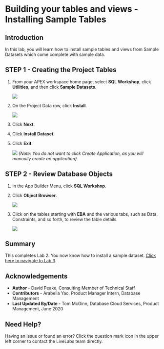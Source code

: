 # Building your tables and views - Installing Sample Tables

## Introduction

In this lab, you will learn how to install sample tables and views from Sample Datasets which come complete with sample data.

## **STEP 1** - Creating the Project Tables

1.  From your APEX workspace home page, select **SQL Workshop**, click **Utilities**, and then click **Sample Datasets**.  

    ![](images/go-sample-ds.png " ")

2. On the Project Data row, click **Install**.

    ![](images/install-projects.png " ")

3. Click **Next**.
4. Click **Install Dataset**.
5. Click **Exit**.

    ![](images/install_finish.png " ")
    *{Note: You do not want to click _Create Application_, as you will manually create an application}*

## **STEP 2** - Review Database Objects

1. In the App Builder Menu, click **SQL Workshop**.
2. Click **Object Browser**.  

    ![](images/go-object-browser.png " ")

3. Click on the tables starting with **EBA** and the various tabs, such as Data, Constraints, and so forth, to review the table details.  

    ![](images/review-tables.png " ")

## **Summary**

This completes Lab 2. You now know how to install a sample dataset. [Click here to navigate to Lab 3](?lab=lab-3-creating-application)

## **Acknowledgements**

 - **Author** -  David Peake, Consulting Member of Technical Staff
 - **Contributors** - Arabella Yao, Product Manager Intern, Database Management
 - **Last Updated By/Date** - Tom McGinn, Database Cloud Services, Product Management, June 2020

## Need Help?  
Having an issue or found an error?  Click the question mark icon in the upper left corner to contact the LiveLabs team directly.
